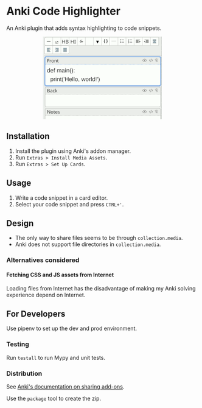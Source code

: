 # Anki Code Highlighter

An Anki plugin that adds syntax highlighting to code snippets.

<p align="center">
  <img src="screenshots/animation-small.gif"/>
</p>

## Installation

1. Install the plugin using Anki's addon manager.
2. Run `Extras > Install Media Assets`.
3. Run `Extras > Set Up Cards`.

## Usage

1. Write a code snippet in a card editor.
2. Select your code snippet and press `CTRL+'`.

## Design

* The only way to share files seems to be through `collection.media`.
* Anki does not support file directories in `collection.media`.

### Alternatives considered

#### Fetching CSS and JS assets from Internet

Loading files from Internet has the disadvantage of making my Anki solving
experience depend on Internet.

## For Developers

Use pipenv to set up the dev and prod environment.

### Testing

Run `testall` to run Mypy and unit tests.

### Distribution

See [Anki's documentation on sharing
add-ons](https://addon-docs.ankiweb.net/#/sharing).

Use the `package` tool to create the zip.

